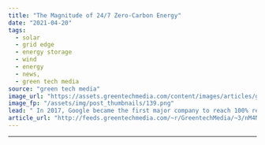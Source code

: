 ```yaml
---
title: "The Magnitude of 24/7 Zero-Carbon Energy"
date: "2021-04-20"
tags: 
  - solar
  - grid edge
  - energy storage
  - wind
  - energy
  - news,
  - green tech media
source: "green tech media"
image_url: "https://assets.greentechmedia.com/content/images/articles/google-st-ghislain-solar-field.jpg"
image_fp: "/assets/img/post_thumbnails/139.png"
lead: " In 2017, Google became the first major company to reach 100% renewable energy through corporate renewables procurement. But it was also the first major company to acknowledge that 100% renewable is not really 100% carbon-free. So Google set out to g ..."
article_url: "http://feeds.greentechmedia.com/~r/GreentechMedia/~3/nM4NzKMTQZ4/the-magnitude-of-24-7-zero-carbon-energy"
---
```


---
